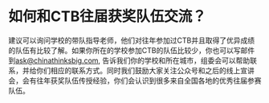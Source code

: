 # 如何和CTB往届获奖队伍交流？

建议可以询问学校的带队指导老师，他们对往年参加过CTB并且取得了优异成绩的队伍有比较了解。如果你所在的学校参加CTB的队伍比较少，你也可以写邮件到[ask@chinathinksbig.com](mailto:ask@chinathinksbig.com), 告诉我们你的学校和所在城市，组委会可以帮助联系，并给你们相应的联系方式。同时我们鼓励大家关注公众号和之后的线上宣讲会，会有往年获奖队伍传授经验，你们会认识到很多来自全国各地的优秀往届参赛队伍。

